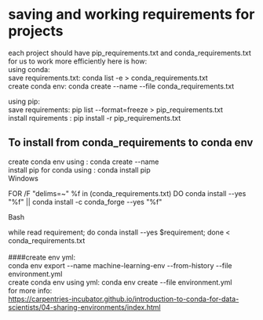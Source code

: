 # saving and working requirements for projects
each project should have pip_requirements.txt and conda_requirements.txt for us to work more efficiently here is how:<br />
using conda:<br />
save requirements.txt: conda list -e > conda_requirements.txt<br />
create conda env: conda create --name --file conda_requirements.txt<br />

using pip:<br />
save requirements: pip list --format=freeze > pip_requirements.txt<br />
install rquirements : pip install -r pip_requirements.txt<br />


## To install from  conda_requirements to conda env 
create conda env using : conda create --name <env name> <br />
install pip for conda using : conda install pip <br />
Windows <br />

FOR /F "delims=~" %f in (conda_requirements.txt) DO conda install --yes "%f" || conda install -c conda_forge --yes "%f"<br />

Bash<br />

while read requirement; do conda install --yes $requirement; done < conda_requirements.txt<br /> <br />
####create env yml:<br />
conda env export --name machine-learning-env --from-history --file environment.yml <br />
create conda env using yml: conda env create --file environment.yml <br />
 for more info: <br />
 https://carpentries-incubator.github.io/introduction-to-conda-for-data-scientists/04-sharing-environments/index.html
